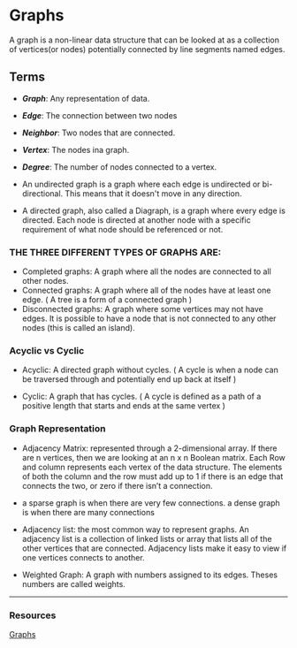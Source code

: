 # Graphs 
A graph is a non-linear data structure that can be looked at as a collection of vertices(or nodes) potentially connected by line segments named edges.

## Terms
* ***Graph***: Any representation of data.
* ***Edge***:  The connection between two nodes
* ***Neighbor***: Two nodes that are connected.
* ***Vertex***: The nodes ina graph.
* ***Degree***: The number of nodes connected to a vertex.

* An undirected graph is a graph where each edge is undirected or bi-directional. This means that it doesn't move in any direction.
* A directed graph, also called a Diagraph, is a graph where every edge is directed. Each node is directed at another node with a specific requirement of what node should be referenced or not.

### THE THREE DIFFERENT TYPES OF GRAPHS ARE:

* Completed graphs: A graph where all the nodes are connected to all other nodes.
* Connected graphs: A graph where all of the nodes have at least one edge. ( A tree is a form of a connected graph )
* Disconnected graphs: A graph where some vertices may not have edges. It is possible to have a node that is not connected to any other nodes (this is called an island).

### Acyclic vs Cyclic

* Acyclic: A directed graph without cycles. ( A cycle is when a node can be traversed through and potentially end up back at itself )

* Cyclic: A graph that has cycles. ( A cycle is defined as a path of a positive length that starts and ends at the same vertex )

### Graph Representation

* Adjacency Matrix: represented through a 2-dimensional array. If there are n vertices, then we are looking at an n x n Boolean matrix. Each Row and column represents each vertex of the data structure. The elements of both the column and the row must add up to 1 if there is an edge that connects the two, or zero if there isn’t a connection.

* a sparse graph is when there are very few connections. a dense graph is when there are many connections

* Adjacency list: the most common way to represent graphs. An adjacency list is a collection of linked lists or array that lists all of the other vertices that are connected. Adjacency lists make it easy to view if one vertices connects to another.

* Weighted Graph: A graph with numbers assigned to its edges. Theses numbers are called weights.
----

### Resources
[Graphs](https://codefellows.github.io/common_curriculum/data_structures_and_algorithms/Code_401/class-35/resources/graphs.html)


